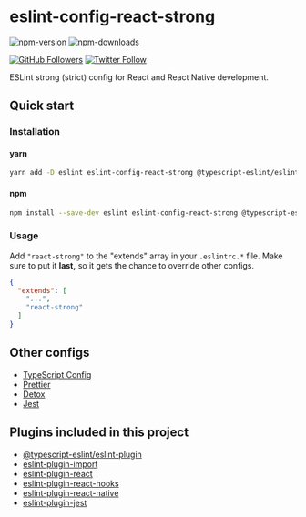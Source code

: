 # eslint-config-react-strong

[![npm-version](https://img.shields.io/npm/v/eslint-config-react-strong)](https://www.npmjs.com/package/eslint-config-react-strong)
[![npm-downloads](https://img.shields.io/npm/dt/eslint-config-react-strong)](https://www.npmjs.com/package/eslint-config-react-strong)

[![GitHub Followers](https://img.shields.io/github/followers/svbutko?label=Follow%20%40svbutko&style=social)](https://github.com/svbutko)
[![Twitter Follow](https://img.shields.io/twitter/follow/svbutko?label=Follow%20%40svbutko&style=social)](https://twitter.com/svbutko)

ESLint strong (strict) config for React and React Native development.

## Quick start

### Installation

#### yarn

```sh
yarn add -D eslint eslint-config-react-strong @typescript-eslint/eslint-plugin @typescript-eslint/parser eslint-plugin-import eslint-plugin-react eslint-plugin-react-hooks eslint-plugin-react-native eslint-plugin-jest eslint-plugin-unused-imports eslint-import-resolver-typescript
```

#### npm

```sh
npm install --save-dev eslint eslint-config-react-strong @typescript-eslint/eslint-plugin @typescript-eslint/parser eslint-plugin-import eslint-plugin-react eslint-plugin-react-hooks eslint-plugin-react-native eslint-plugin-jest eslint-plugin-unused-imports eslint-import-resolver-typescript
```

### Usage

Add `"react-strong"` to the "extends" array in your `.eslintrc.*` file. Make sure to put it **last,** so it gets the chance to override other configs.

```json
{
  "extends": [
    "...",
    "react-strong"
  ]
}
```

## Other configs

- [TypeScript Config](./configs/tsconfig.md)
- [Prettier](./configs/prettierrc.md)
- [Detox](./configs/detox.md)
- [Jest](./configs/jest.md)

## Plugins included in this project

- [@typescript-eslint/eslint-plugin]
- [eslint-plugin-import]
- [eslint-plugin-react]
- [eslint-plugin-react-hooks]
- [eslint-plugin-react-native]
- [eslint-plugin-jest]

[@typescript-eslint/eslint-plugin]: https://github.com/typescript-eslint/typescript-eslint
[eslint-plugin-import]: https://github.com/benmosher/eslint-plugin-import
[eslint-plugin-unused-imports]: https://github.com/sweepline/eslint-plugin-unused-imports
[eslint-plugin-react]: https://github.com/yannickcr/eslint-plugin-react
[eslint-plugin-react-hooks]: https://github.com/facebook/react/tree/main/packages/eslint-plugin-react-hooks
[eslint-plugin-react-native]: https://github.com/Intellicode/eslint-plugin-react-native
[eslint-plugin-jest]: https://github.com/jest-community/eslint-plugin-jest
